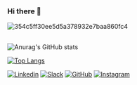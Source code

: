 ### Hi there 👋

![354c5ff30ee5d5a378932e7baa860fc4](https://user-images.githubusercontent.com/91993343/178398177-d8a20561-947a-4b84-809b-9952d63f36fe.gif)

##

![Anurag's GitHub stats](https://github-readme-stats.vercel.app/api?username=angelicanieves&count_private=true&show_icons=true&theme=tokyonight)

[![Top Langs](https://github-readme-stats.vercel.app/api/top-langs/?username=angelicanieves&layout=compact&theme=tokyonight)](https://github.com/angelicanieves/github-readme-stats)

[![Linkedin](https://img.shields.io/badge/LinkedIn-0077B5?style=for-the-badge&logo=linkedin&logoColor=white)](https://www.linkedin.com/in/angelica-nieves-8560a2223/?lipi=urn%3Ali%3Apage%3Ad_flagship3_feed%3Bk0qKlWFmTmyp3vRT2p0YRA%3D%3D)
[![Slack](https://img.shields.io/badge/Slack-4A154B?style=for-the-badge&logo=slack&logoColor=white)](https://angelicanieves.slack.com)
[![GitHub](https://img.shields.io/badge/GitHub-100000?style=for-the-badge&logo=github&logoColor=white)](https://angelicanieves.slack.com)
[![Instagram](https://img.shields.io/badge/Instagram-E4405F?style=for-the-badge&logo=instagram&logoColor=white)](https://angelicanieves.slack.com)

